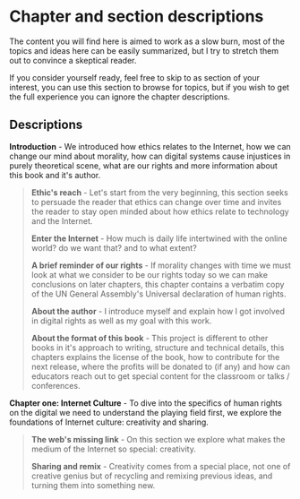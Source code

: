 # Chapter and section descriptions

The content you will find here is aimed to work as a slow burn, most of the topics and ideas here can be easily summarized, but I try to stretch them out to convince a skeptical reader. 

If you consider yourself ready, feel free to skip to as section of your interest, you can use this section to browse for topics, but if you wish to get the full experience you can ignore the chapter descriptions. 

## Descriptions

**Introduction** - We introduced how ethics relates to the Internet, how we can change our mind about morality, how can digital systems cause injustices in purely theoretical scene, what are our rights and more information about this book and it's author. 


>**Ethic's reach** - Let's start from the very beginning, this section seeks to persuade the reader that ethics can change over time and invites the reader to stay open minded about how ethics relate to technology and the Internet.
>
>**Enter the Internet** - How much is daily life intertwined with the online world? do we want that? and to what extent?
>
>**A brief reminder of our rights** - If morality changes with time we must look at what we consider to be our rights today so we can make conclusions on later chapters, this chapter contains a verbatim copy of the UN General Assembly's Universal declaration of human rights.
>
>**About the author** - I introduce myself and explain how I got involved in digital rights as well as my goal with this work.
>
>**About the format of this book** - This project is different to other books in it's approach to writing, structure and technical details, this chapters explains the license of the book, how to contribute for the next release, where the profits will be donated to (if any) and how can educators reach out to get special content for the classroom or talks / conferences.

**Chapter one: Internet Culture** - To dive into the specifics of human rights on the digital we need to understand the playing field first, we explore the foundations of Internet culture: creativity and sharing.

>**The web's missing link** - On this section we explore what makes the medium of the Internet so special: creativity.
>
>**Sharing and remix** - Creativity comes from a special place, not one of creative genius but of recycling and remixing previous ideas, and turning them into something new.